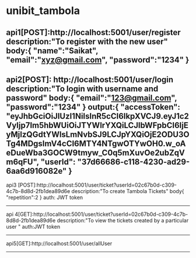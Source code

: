 # unibit_tambola

api1[POST]:http://localhost:5001/user/register
description:"To register with the new user"
body:{
  "name":"Saikat",
  "email":"xyz@gmail.com",
  "password":"1234"
}
------------------------------------------------------------------------
api2[POST]: http://localhost:5001/user/login
description:"To login with username and password"
body:{
  "email":"123@gmail.com",
  "password":"1234"
}
output:{
  "accessToken": "eyJhbGciOiJIUzI1NiIsInR5cCI6IkpXVCJ9.eyJ1c2VyIjp7Im5hbWUiOiJTYWlrYXQiLCJlbWFpbCI6IjEyMjIzQGdtYWlsLmNvbSJ9LCJpYXQiOjE2ODU3OTg4MDgsImV4cCI6MTY4NTgwOTYwOH0.w_oAeDueWba3GOCW9tmyw_C0q5mXuvOe2ubZqVm6qFU",
  "userId": "37d66686-c118-4230-ad29-6aa6d916082e"
}
------------------------------------------------------------------------------
api3 [POST]:http://localhost:5001/user/ticket?userId=02c67b0d-c309-4c7b-8d8d-2fb1dea89d6e
description:"To create Tambola Tickets"
body{
"repetition":2
}
auth: JWT token 

-------------------------------------------------------------------------------
api 4[GET]:http://localhost:5001/user/ticket?userId=02c67b0d-c309-4c7b-8d8d-2fb1dea89d6e
description:"To view the tickets created by a particular user "
auth:JWT token 

-------------------------------------------------------------------------------

api5[GET]:http://localhost:5001/user/allUser

--------------------------------------------------------------------
